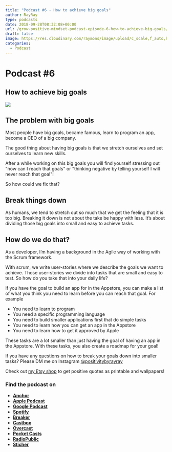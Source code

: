 ```yaml
---
title: "Podcast #6 - How to achieve big goals"
author: RayRay
type: podcasts
date: 2018-09-28T08:32:08+00:00
url: /grow-positive-mindset-podcast-episode-6-how-to-achieve-big-goals/
draft: false
image: https://res.cloudinary.com/raymons/image/upload/c_scale,f_auto,h_1400,q_74,w_1400/v1538164339/byrayray/How_to_achieve_big_goals.jpg
categories:
  - Podcast
---
```



<!--more-->
# Podcast #6

## How to achieve big goals

![](https://res.cloudinary.com/raymons/image/upload/c_scale,f_auto,h_1400,q_74,w_1400/v1538164339/byrayray/How_to_achieve_big_goals.jpg)

<div class="progressive-iframe" data-src="https://anchor.fm/growpositivemindset/embed/episodes/6---How-to-achieve-big-goals-e2ac6q"></div>

## The problem with big goals
Most people have big goals, became famous, learn to program an app, become a CEO of a big company.

The good thing about having big goals is that we stretch ourselves and set ourselves to learn new skills.

After a while working on this big goals you will find yourself stressing out "how can I reach that goals" or "thinking negative by telling yourself I will never reach that goal"!

So how could we fix that?

## Break things down
As humans, we tend to stretch out so much that we get the feeling that it is too big. Breaking it down is not about the take be happy with less. It’s about dividing those big goals into small and easy to achieve tasks.

## How do we do that?

As a developer, I’m having a background in the Agile way of working with the Scrum framework.

With scrum, we write user-stories where we describe the goals we want to achieve. Those user-stories we divide into tasks that are small and easy to test. So how do you take that into your daily life?

If you have the goal to build an app for in the Appstore, you can make a list of what you think you need to learn before you can reach that goal. For example

- You need to learn to program
- You need a specific programming language
- You need to build smaller applications first that do simple tasks
- You need to learn how you can get an app in the Appstore
- You need to learn how to get it approved by Apple

These tasks are a lot smaller than just having the goal of having an app in the Appstore. With these tasks, you also create a roadmap for your goal!

If you have any questions on how to break your goals down into smaller tasks? Please DM me on Instagram [@positivitybyrayray](https://instagram.com/positivitybyrayray)

Check out [my Etsy shop](https://www.etsy.com/shop/PositivityByRayRay) to get positive quotes as printable and wallpapers!

### Find the podcast on
- [**Anchor**](https://anchor.fm/growpositivemindset)
- [**Apple Podcast**](https://itunes.apple.com/us/podcast/positivity-by-ray/id1425920642)
- [**Google Podcast**](https://www.google.com/podcasts?feed=aHR0cHM6Ly9hbmNob3IuZm0vcy8xODI0NTI4L3BvZGNhc3QvcnNz)
- [**Spotify**](https://open.spotify.com/show/6Y2fr3Uc03bkriRf4cC4LV)
- [**Breaker**](https://www.breaker.audio/positivity-by-ray)
- [**Castbox**](https://castbox.fm/channel/id1415080)
- [**Overcast**](https://overcast.fm/itunes1425920642/positivity-by-ray)
- [**Pocket Casts**](https://pca.st/61JW)
- [**RadioPublic**](https://play.radiopublic.com/positivity-by-ray-Wkdm1Y)
- [**Sticher**](https://www.stitcher.com/podcast/anchor-podcasts/positivity-by-ray)
